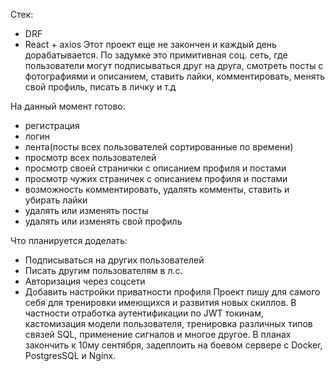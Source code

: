 Стек:
- DRF
- React + axios
Этот проект еще не закончен и каждый день дорабатывается. По задумке это примитивная соц. сеть, 
где пользователи могут подписываться друг на друга, смотреть посты с фотографиями и описанием,
ставить лайки, комментировать, менять свой профиль, писать в личку и т.д

На данный момент готово:
- регистрация
- логин
- лента(посты всех пользователей сортированные по времени)
- просмотр всех пользователей
- просмотр своей странички с описанием профиля и постами
- просмотр чужих страничек с описанием профиля и постами
- возможность комментировать, удалять комменты, ставить и убирать лайки
- удалять или изменять посты 
- удалять или изменять свой профиль

Что планируется доделать:
- Подписываться на других пользователей
- Писать другим пользователям в л.с.
- Авторизация через соцсети
- Добавить настройки приватности профиля
Проект пишу для самого себя для тренировки имеющихся и развития новых скиллов.
 В частности отработка аутентификации по JWT токинам, кастомизация модели пользователя,
тренировка различных типов связей SQL, применение сигналов и многое другое.
В планах закончить к 10му сентября, задеплоить на боевом сервере с Docker, PostgresSQL и Nginx.
